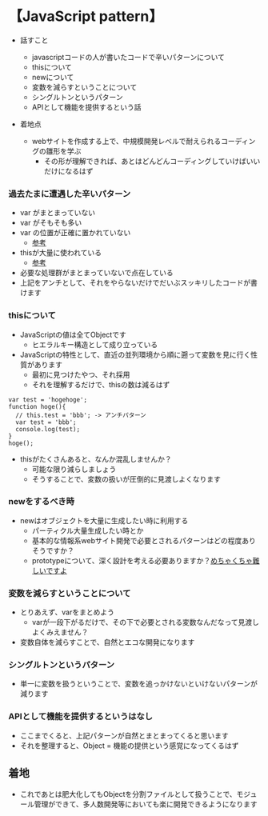 # 【JavaScript pattern】
* 話すこと
	* javascriptコードの人が書いたコードで辛いパターンについて
	* thisについて
	* newについて
	* 変数を減らすということについて
	* シングルトンというパターン
	* APIとして機能を提供するという話

* 着地点
	* webサイトを作成する上で、中規模開発レベルで耐えられるコーディングの雛形を学ぶ
		* その形が理解できれば、あとはどんどんコーディングしていけばいいだけになるはず


### 過去たまに遭遇した辛いパターン
* var がまとまっていない
* var がそもそも多い
* var の位置が正確に置かれていない
	* [参考](http://analogic.jp/single-var-pattern/#about-single-var-pattern) 
* thisが大量に使われている
	* [参考](https://b.st-hatena.com/js/bookmark_button.js)
* 必要な処理群がまとまっていないで点在している
* 上記をアンチとして、それをやらないだけでだいぶスッキリしたコードが書けます


### thisについて
* JavaScriptの値は全てObjectです
	* ヒエラルキー構造として成り立っている
* JavaScriptの特性として、直近の並列環境から順に遡って変数を見に行く性質があります
	* 最初に見つけたやつ、それ採用
	* それを理解するだけで、thisの数は減るはず
	
```
var test = 'hogehoge';
function hoge(){
  // this.test = 'bbb'; -> アンチパターン
  var test = 'bbb';
  console.log(test);
}
hoge();
```
	
	
* thisがたくさんあると、なんか混乱しませんか？
	* 可能な限り減らしましょう
	* そうすることで、変数の扱いが圧倒的に見渡しよくなります


### newをするべき時
* newはオブジェクトを大量に生成したい時に利用する
	* パーティクル大量生成したい時とか
	* 基本的な情報系webサイト開発で必要とされるパターンはどの程度ありそうですか？
	* prototypeについて、深く設計を考える必要ありますか？[めちゃくちゃ難しいですよ](http://maeharin.hatenablog.com/entry/20130215/javascript_prototype_chain)


### 変数を減らすということについて
* とりあえず、varをまとめよう
	* varが一段下がるだけで、その下で必要とされる変数なんだなって見渡しよくみえません？
* 変数自体を減らすことで、自然とエコな開発になります

### シングルトンというパターン
* 単一に変数を扱うということで、変数を追っかけないといけないパターンが減ります


### APIとして機能を提供するというはなし
* ここまでくると、上記パターンが自然とまとまってくると思います
* それを整理すると、Object = 機能の提供という感覚になってくるはず


## 着地
* これであとは肥大化してもObjectを分割ファイルとして扱うことで、モジュール管理ができて、多人数開発等においても楽に開発できるようになります






	


















